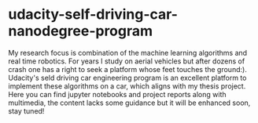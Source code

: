 # udacity-self-driving-car-nanodegree-program

My research focus is combination of the machine learning algorithms and real time robotics. For years I study on aerial vehicles but after dozens of crash one has a right to seek a platform whose feet touches the ground:).  Udacity's seld driving car engineering program is an excellent platform to implement these algorithms on a car, which aligns with my thesis project. Here you can find jupyter notebooks and project reports along with multimedia, the content lacks some guidance but it will be enhanced soon, stay tuned!

